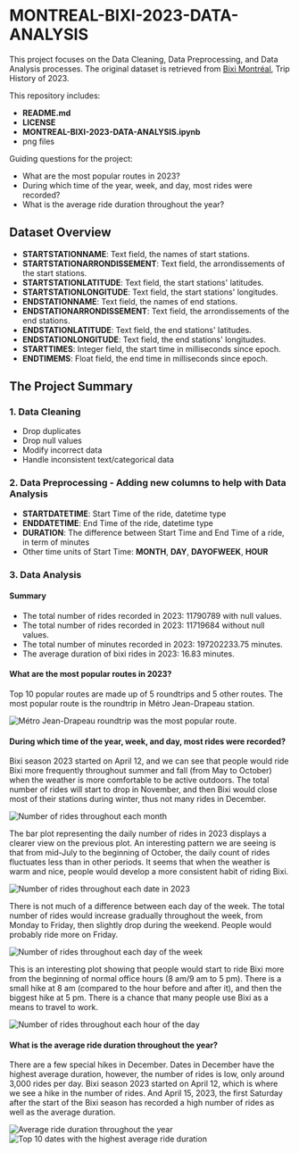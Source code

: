 # MONTREAL-BIXI-2023-DATA-ANALYSIS
This project focuses on the Data Cleaning, Data Preprocessing, and Data Analysis processes. The original dataset is retrieved from [Bixi Montréal](https://bixi.com/en/open-data/), Trip History of 2023.

This repository includes:
* **README.md**
* **LICENSE**
* **MONTREAL-BIXI-2023-DATA-ANALYSIS.ipynb**
* png files

Guiding questions for the project:
* What are the most popular routes in 2023?
* During which time of the year, week, and day, most rides were recorded?
* What is the average ride duration throughout the year?

## Dataset Overview
* **STARTSTATIONNAME**: Text field, the names of start stations.
* **STARTSTATIONARRONDISSEMENT**: Text field, the arrondissements of the start stations.
* **STARTSTATIONLATITUDE**: Text field, the start stations' latitudes.
* **STARTSTATIONLONGITUDE**: Text field, the start stations' longitudes.
* **ENDSTATIONNAME**: Text field, the names of end stations.
* **ENDSTATIONARRONDISSEMENT**: Text field, the arrondissements of the end stations.
* **ENDSTATIONLATITUDE**: Text field, the end stations' latitudes.
* **ENDSTATIONLONGITUDE**: Text field, the end stations' longitudes.
* **STARTTIMES**: Integer field, the start time in milliseconds since epoch.
* **ENDTIMEMS**: Float field, the end time in milliseconds since epoch.
  
## The Project Summary
### 1. Data Cleaning
* Drop duplicates
* Drop null values
* Modify incorrect data
* Handle inconsistent text/categorical data

### 2. Data Preprocessing - Adding new columns to help with Data Analysis
* **STARTDATETIME**: Start Time of the ride, datetime type
* **ENDDATETIME**: End Time of the ride, datetime type
* **DURATION**: The difference between Start Time and End Time of a ride, in term of minutes
* Other time units of Start Time: **MONTH**, **DAY**, **DAYOFWEEK**, **HOUR**

### 3. Data Analysis
#### Summary
* The total number of rides recorded in 2023: 11790789 with null values.
* The total number of rides recorded in 2023: 11719684 without null values.
* The total number of minutes recorded in 2023: 197202233.75 minutes.
* The average duration of bixi rides in 2023: 16.83 minutes.

#### What are the most popular routes in 2023?
Top 10 popular routes are made up of 5 roundtrips and 5 other routes. The most popular route is the roundtrip in Métro Jean-Drapeau station.

![Métro Jean-Drapeau roundtrip was the most popular route.](https://github.com/mainguyen2911/MONTREAL-BIXI-2023-DATA-ANALYSIS/blob/main/popular-routes.png)

#### During which time of the year, week, and day, most rides were recorded?
Bixi season 2023 started on April 12, and we can see that people would ride Bixi more frequently throughout summer and fall (from May to October) when the weather is more comfortable to be active outdoors. The total number of rides will start to drop in November, and then Bixi would close most of their stations during winter, thus not many rides in December.

![Number of rides throughout each month](https://github.com/mainguyen2911/MONTREAL-BIXI-2023-DATA-ANALYSIS/blob/main/num-of-rides-month.png)

The bar plot representing the daily number of rides in 2023 displays a clearer view on the previous plot. An interesting pattern we are seeing is that from mid-July to the beginning of October, the daily count of rides fluctuates less than in other periods. It seems that when the weather is warm and nice, people would develop a more consistent habit of riding Bixi.

![Number of rides throughout each date in 2023](https://github.com/mainguyen2911/MONTREAL-BIXI-2023-DATA-ANALYSIS/blob/main/num-of-rides-date.png)

There is not much of a difference between each day of the week. The total number of rides would increase gradually throughout the week, from Monday to Friday, then slightly drop during the weekend. People would probably ride more on Friday.

![Number of rides throughout each day of the week](https://github.com/mainguyen2911/MONTREAL-BIXI-2023-DATA-ANALYSIS/blob/main/num-of-rides-week.png)

This is an interesting plot showing that people would start to ride Bixi more from the beginning of normal office hours (8 am/9 am to 5 pm). There is a small hike at 8 am (compared to the hour before and after it), and then the biggest hike at 5 pm. There is a chance that many people use Bixi as a means to travel to work.

![Number of rides throughout each hour of the day](https://github.com/mainguyen2911/MONTREAL-BIXI-2023-DATA-ANALYSIS/blob/main/num-of-rides-hour.png)

#### What is the average ride duration throughout the year?
There are a few special hikes in December. Dates in December have the highest average duration, however, the number of rides is low, only around 3,000 rides per day. Bixi season 2023 started on April 12, which is where we see a hike in the number of rides. And April 15, 2023, the first Saturday after the start of the Bixi season has recorded a high number of rides as well as the average duration.

![Average ride duration throughout the year](https://github.com/mainguyen2911/MONTREAL-BIXI-2023-DATA-ANALYSIS/blob/main/average-duration.png)
![Top 10 dates with the highest average ride duration](https://github.com/mainguyen2911/MONTREAL-BIXI-2023-DATA-ANALYSIS/blob/main/top-average-duration.png)
